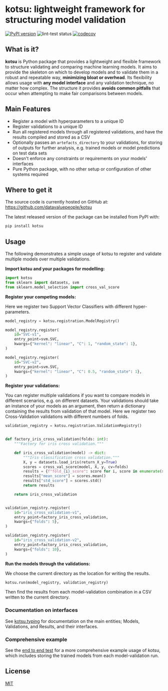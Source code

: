 # kotsu: lightweight framework for structuring model validation

[![PyPI version](https://img.shields.io/pypi/v/kotsu.svg)](https://pypi.org/project/kotsu/)
![lint-test status](https://github.com/datavaluepeople/kotsu/actions/workflows/run-ci.yml/badge.svg?branch=main)
[![codecov](https://codecov.io/gh/datavaluepeople/kotsu/branch/main/graph/badge.svg?token=3W8T5OSRZZ)](https://codecov.io/gh/datavaluepeople/kotsu)

## What is it?

**kotsu** is Python package that provides a lightweight and flexible framework to structure
validating and comparing machine learning models. It aims to provide the skeleton on which to
develop models and to validate them in a robust and repeatable way, **minimizing
bloat or overhead**. Its flexibility allows usage with **any model interface** and any
validation technique, no matter how complex. The structure it provides **avoids
common pitfalls** that occur when attempting to make fair comparisons between models.

## Main Features

  - Register a model with hyperparameters to a unique ID
  - Register validations to a unique ID
  - Run all registered models through all registered validations, and have the results compiled and
    stored as a CSV
  - Optionally passes an `artefacts_directory` to your validations, for storing of outputs for
    further analysis, e.g. trained models or model predictions on test data sets
  - Doesn't enforce any constraints or requirements on your models' interfaces
  - Pure Python package, with no other setup or configuration of other systems required

## Where to get it

The source code is currently hosted on GitHub at: https://github.com/datavaluepeople/kotsu

The latest released version of the package can be installed from PyPI with:

```sh
pip install kotsu
```

## Usage

The following demonstrates a simple usage of kotsu to register and validate multiple models over
multiple validations.

**Import kotsu and your packages for modelling:**

```python
import kotsu
from sklearn import datasets, svm
from sklearn.model_selection import cross_val_score
```

**Register your competing models:**

Here we register two Support Vector Classifiers with different hyper-parameters.

```python
model_registry = kotsu.registration.ModelRegistry()

model_registry.register(
    id="SVC-v1",
    entry_point=svm.SVC,
    kwargs={"kernel": "linear", "C": 1, "random_state": 1},
)

model_registry.register(
    id="SVC-v2",
    entry_point=svm.SVC,
    kwargs={"kernel": "linear", "C": 0.5, "random_state": 1},
)
```

**Register your validations:**

You can register multiple validations if you want to compare models in different scenarios, e.g. on
different datasets. Your validations should take an instance of your models as an argument, then
return a dictionary containing the results from validation of that model. Here we register two
Cross-Validation validations with different numbers of folds.

```python
validation_registry = kotsu.registration.ValidationRegistry()


def factory_iris_cross_validation(folds: int):
    """Factory for iris cross validation."""

    def iris_cross_validation(model) -> dict:
        """Iris classification cross validation."""
        X, y = datasets.load_iris(return_X_y=True)
        scores = cross_val_score(model, X, y, cv=folds)
        results = {f"fold_{i}_score": score for i, score in enumerate(scores)}
        results["mean_score"] = scores.mean()
        results["std_score"] = scores.std()
        return results

    return iris_cross_validation


validation_registry.register(
    id="iris_cross_validation-v1",
    entry_point=factory_iris_cross_validation,
    kwargs={"folds": 5},
)

validation_registry.register(
    id="iris_cross_validation-v2",
    entry_point=factory_iris_cross_validation,
    kwargs={"folds": 10},
)
```

**Run the models through the validations:**

We choose the current directory as the location for writing the results.

```python
kotsu.run(model_registry, validation_registry)
```

Then find the results from each model-validation combination in a CSV written to the current
directory.

### Documentation on interfaces

See [kotsu.typing](https://github.com/datavaluepeople/kotsu/blob/main/kotsu/typing.py) for
documentation on the main entities; Models, Validations, and Results, and their interfaces.

### Comprehensive example

See the [end to end test](https://github.com/datavaluepeople/kotsu/blob/main/tests/test_end_to_end.py)
for a more comprehensive example usage of kotsu, which includes storing the trained models from
each model-validation run.

## License

[MIT](LICENSE.txt)

